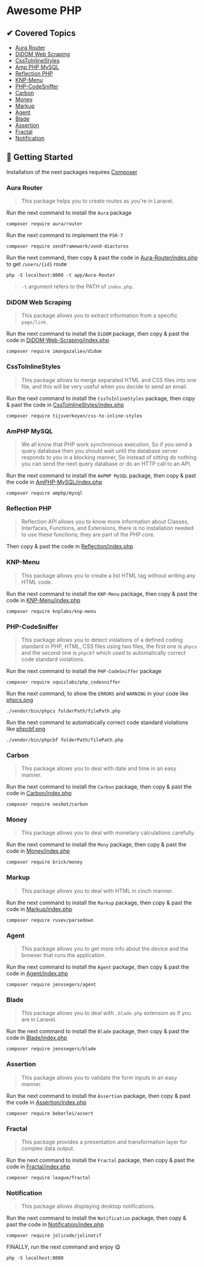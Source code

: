 # Awesome PHP

## ✔ Covered Topics

- [Aura Router](https://github.com/auraphp/Aura.Router)
- [DiDOM Web Scraping](https://github.com/Imangazaliev/DiDOM)
- [CssToInlineStyles](https://github.com/tijsverkoyen/CssToInlineStyles)
- [Amp PHP MySQL](https://github.com/amphp/mysql)
- [Reflection PHP](https://www.php.net/manual/en/book.reflection.php)
- [KNP-Menu](https://github.com/KnpLabs/KnpMenu)
- [PHP-CodeSniffer](https://github.com/squizlabs/PHP_CodeSniffer)
- [Carbon](https://github.com/briannesbitt/Carbon)
- [Money](https://github.com/brick/money)
- [Markup](https://github.com/erusev/parsedown)
- [Agent](https://github.com/jenssegers/agent)
- [Blade](https://github.com/jenssegers/blade)
- [Assertion](https://github.com/beberlei/assert)
- [Fractal](https://github.com/thephpleague/fractal)
- [Notification](https://github.com/jolicode/JoliNotif)

## 🚀 Getting Started

Installation of the next packages requires [Composer](https://getcomposer.org/)

### Aura Router

> This package helps you to create routes as you're in Laravel.

Run the next command to install the `Aura` package

```SHELL
composer require aura/router
```

Run the next command to implement the `PSR-7`

```SHELL
composer require zendframework/zend-diactoros
```

Run the next command, then copy & past the code in [Aura-Router/index.php](/app/Aura-Router/index.php) to get `/users/{id}` route

```SHELL
php -S localhost:8000 -t app/Aura-Router
```

> `-t` argument refers to the PATH of `index.php`.

### DiDOM Web Scraping

> This package allows you to extract information from a specific `page/link`.

Run the next command to install the `DiDOM` package, then copy & past the code in [DiDOM-Web-Scraping/index.php](/app/DiDOM-Web-Scraping/index.php)

```SHELL
composer require imangazaliev/didom
```

### CssToInlineStyles

> This package allows to merge separated HTML and CSS files into one file, and this will be very useful when you decide to send an email.

Run the next command to install the `CssToInlineStyles` package, then copy & past the code in [CssToInlineStyles/index.php](/app/CssToInlineStyles/index.php)

```SHELL
composer require tijsverkoyen/css-to-inline-styles
```

### AmPHP MySQL

> We all know that PHP work synchronous execution, So if you send a query database then you should wait until the database server responds to you in a blocking manner, So instead of sitting do nothing you can send the next query database or do an HTTP call to an API.

Run the next command to install the `AmPHP MySQL` package, then copy & past the code in [AmPHP-MySQL/index.php](/app/AmPHP-MySQL/index.php)

```SHELL
composer require amphp/mysql
```

### Reflection PHP

> Reflection API allows you to know more information about Classes, Interfaces, Functions, and Extensions, there is no installation needed to use these functions; they are part of the PHP core.

Then copy & past the code in [Reflection/index.php](/app/Reflection/index.php)

### KNP-Menu

> This package allows you to create a list HTML tag without writing any HTML code.

 Run the next command to install the `KNP-Menu` package, then copy & past the code in [KNP-Menu/index.php](/app/KNP-Menu/index.php)

```SHELL
composer require knplabs/knp-menu
```

### PHP-CodeSniffer

> This package allows you to detect violations of a defined coding standard in PHP, HTML, CSS files using two files, the first one is `phpcs` and the second one is `phpcbf` which used to automatically correct code standard violations.

Run the next command to install the `PHP-CodeSniffer` package

```SHELL
composer require squizlabs/php_codesniffer
```

Run the next command, to show the `ERRORS` and `WARNING` in your code like [phpcs.png](/app/assets/img/phpcs.png)

```SHELL
./vendor/bin/phpcs folderPath/filePath.php
```

Run the next command to automatically correct code standard violations like [phpcbf.png](/app/assets/img/phpcbf.png)

```SHELL
./vendor/bin/phpcbf folderPath/filePath.php
```

### Carbon

> This package allows you to deal with date and time in an easy manner.

Run the next command to install the `Carbon` package, then copy & past the code in [Carbon/index.php](/app/Carbon/index.php)

```SHELL
composer require nesbot/carbon
```

### Money

> This package allows you to deal with monetary calculations carefully.

Run the next command to install the `Mony` package, then copy & past the code in [Money/index.php](/app/Money/index.php)

```SHELL
composer require brick/money
```

### Markup

> This package allows you to deal with HTML in cinch manner.

Run the next command to install the `Markup` package, then copy & past the code in [Markup/index.php](/app/Markup/index.php)

```SHELL
composer require rusev/parsedown
```

### Agent

> This package allows you to get more info about the device and the browser that runs the application.

Run the next command to install the `Agent` package, then copy & past the code in [Agent/index.php](/app/Agent/index.php)

```SHELL
composer require jenssegers/agent
```

### Blade

> This package allows you to deal with `.blade.php` extension as if you are in Laravel.

Run the next command to install the `Blade` package, then copy & past the code in [Blade/index.php](/app/Blade/index.php)

```SHELL
composer require jenssegers/blade
```

### Assertion

> This package allows you to validate the form inputs in an easy manner.

Run the next command to install the `Assertion` package, then copy & past the code in [Assertion/index.php](/app/Assertion/index.php)

```SHELL
composer require beberlei/assert
```

### Fractal

> This package provides a presentation and transformation layer for complex data output.

Run the next command to install the `Fractal` package, then copy & past the code in [Fractal/index.php](/app/Fractal/index.php)

```SHELL
composer require league/fractal
```

### Notification

> This package allows displaying desktop notifications.

Run the next command to install the `Notification` package, then copy & past the code in [Notification/index.php](/app/Notification/index.php)

```SHELL
composer require jolicode/jolinotif
```

FINALLY, run the next command and enjoy 😋

```SHELL
php -S localhost:8000
```
